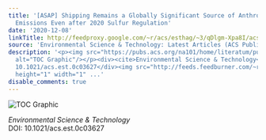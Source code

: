 ```yaml
---
title: '[ASAP] Shipping Remains a Globally Significant Source of Anthropogenic PN
  Emissions Even after 2020 Sulfur Regulation'
date: '2020-12-08'
linkTitle: http://feedproxy.google.com/~r/acs/esthag/~3/qDlgm-Xpa8I/acs.est.0c03627
source: 'Environmental Science & Technology: Latest Articles (ACS Publications)'
description: '<p><img src="https://pubs.acs.org/na101/home/literatum/publisher/achs/journals/content/esthag/0/esthag.ahead-of-print/acs.est.0c03627/20201208/images/medium/es0c03627_0005.gif"
  alt="TOC Graphic"/></p><div><cite>Environmental Science & Technology</cite></div><div>DOI:
  10.1021/acs.est.0c03627</div><img src="http://feeds.feedburner.com/~r/acs/esthag/~4/qDlgm-Xpa8I"
  height="1" width="1" ...'
disable_comments: true
---
```

<p><img src="https://pubs.acs.org/na101/home/literatum/publisher/achs/journals/content/esthag/0/esthag.ahead-of-print/acs.est.0c03627/20201208/images/medium/es0c03627_0005.gif" alt="TOC Graphic"/></p><div><cite>Environmental Science & Technology</cite></div><div>DOI: 10.1021/acs.est.0c03627</div><img src="http://feeds.feedburner.com/~r/acs/esthag/~4/qDlgm-Xpa8I" height="1" width="1" ...